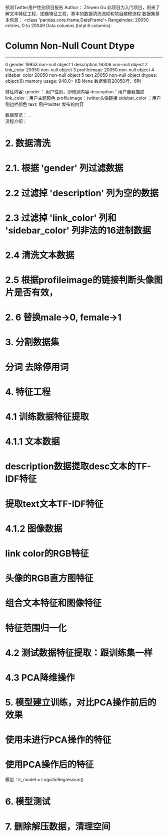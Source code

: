 预测Twitter用户性别项目报告
Author： Zhiwen Gu
此项目为入门项目，用来了解文本特征工程，图像特征工程，基本的数据清洗流程和项目建模流程
数据集基本信息：
<class 'pandas.core.frame.DataFrame'>
RangeIndex: 20050 entries, 0 to 20049
Data columns (total 6 columns):
 #   Column         Non-Null Count  Dtype 
---  ------         --------------  ----- 
 0   gender         19953 non-null  object
 1   description    16306 non-null  object
 2   link_color     20050 non-null  object
 3   profileimage   20050 non-null  object
 4   sidebar_color  20050 non-null  object
 5   text           20050 non-null  object
dtypes: object(6)
memory usage: 940.0+ KB
None
数据集有20050行，6列

特征内容:
gender： 用户性别，即预测内容
description：用户自我描述
link_color：用户主题颜色
profileimage：twitter头像链接
sidebar_color ：用户侧边栏颜色
text: 用户twitter 发布的内容

数据预览：
..  
流程介绍：
# 2. 数据清洗
# 2.1. 根据 'gender' 列过滤数据
# 2.2 过滤掉 'description' 列为空的数据
# 2.3 过滤掉 'link_color' 列和 'sidebar_color' 列非法的16进制数据
# 2.4 清洗文本数据
# 2.5 根据profileimage的链接判断头像图片是否有效，
# 2. 6  替换male->0, female->1

# 3. 分割数据集
# 分词 去除停用词

# 4. 特征工程
# 4.1 训练数据特征提取
# 4.1.1 文本数据
# description数据提取desc文本的TF-IDF特征
# 提取text文本TF-IDF特征
# 4.1.2 图像数据
# link color的RGB特征
# 头像的RGB直方图特征
# 组合文本特征和图像特征
# 特征范围归一化
# 4.2 测试数据特征提取：跟训练集一样
# 4.3 PCA降维操作

# 5. 模型建立训练，对比PCA操作前后的效果
# 使用未进行PCA操作的特征
# 使用PCA操作后的特征
模型：lr_model = LogisticRegression()

# 6. 模型测试

# 7. 删除解压数据，清理空间







